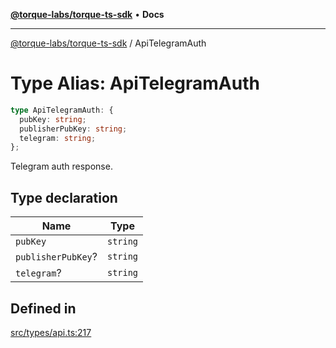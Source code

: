 [**@torque-labs/torque-ts-sdk**](../README.md) • **Docs**

***

[@torque-labs/torque-ts-sdk](../README.md) / ApiTelegramAuth

# Type Alias: ApiTelegramAuth

```ts
type ApiTelegramAuth: {
  pubKey: string;
  publisherPubKey: string;
  telegram: string;
};
```

Telegram auth response.

## Type declaration

| Name | Type |
| ------ | ------ |
| `pubKey` | `string` |
| `publisherPubKey`? | `string` |
| `telegram`? | `string` |

## Defined in

[src/types/api.ts:217](https://github.com/torque-labs/torque-ts-sdk/blob/a30afeab92cb119627ec542f4c8aff2dd9faf383/src/types/api.ts#L217)
